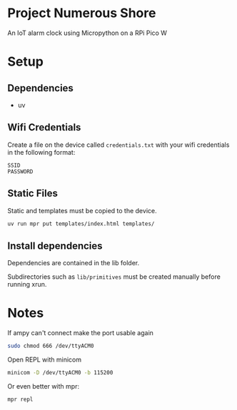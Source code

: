 # Project Numerous Shore

An IoT alarm clock using Micropython on a RPi Pico W

# Setup

## Dependencies

* uv

## Wifi Credentials

Create a file on the device called `credentials.txt` with your wifi credentials in the following format:
```
SSID
PASSWORD
```

## Static Files

Static and templates must be copied to the device.

```bash
uv run mpr put templates/index.html templates/
```

## Install dependencies

Dependencies are contained in the lib folder.

Subdirectories such as `lib/primitives` must be created manually before running xrun.

# Notes

If ampy can't connect make the port usable again
```bash
sudo chmod 666 /dev/ttyACM0
```

Open REPL with minicom
```bash
minicom -D /dev/ttyACM0 -b 115200
```

Or even better with mpr:
```bash
mpr repl
```

